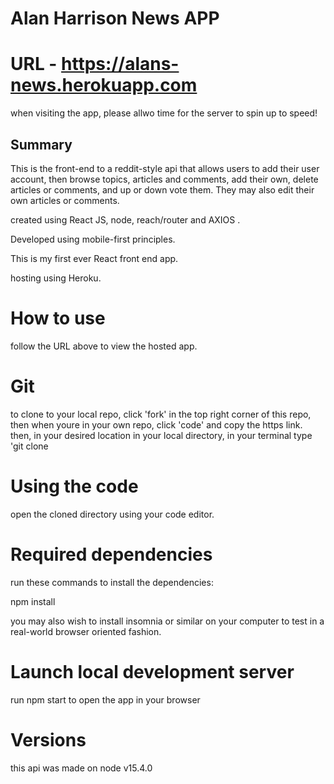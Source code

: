 # Alan Harrison News APP

# URL - https://alans-news.herokuapp.com

when visiting the app, please allwo time for the server to spin up to speed!

## Summary

This is the front-end to a reddit-style api that allows users
to add their user account, then browse topics, articles and comments, add their own, delete articles or comments, and up
or down vote them. They may also edit their own articles or comments.

created using React JS, node, reach/router and AXIOS .

Developed using mobile-first principles.

This is my first ever React front end app.

hosting using Heroku.

# How to use

follow the URL above to view the hosted app.

# Git

to clone to your local repo, click 'fork' in the top right corner of this repo, then when youre in your own repo, click
'code' and copy the https link. then, in your desired location
in your local directory, in your terminal type
'git clone <copied URL>

# Using the code

open the cloned directory using your code editor.

# Required dependencies

run these commands to install the dependencies:

npm install

you may also wish to install insomnia or similar on your computer to test in a real-world browser oriented fashion.

# Launch local development server

run npm start to open the app in your browser

# Versions

this api was made on node v15.4.0
